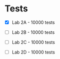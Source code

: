 # Tests

- [x] Lab 2A - 10000 tests

- [ ] Lab 2B - 10000 tests

- [ ] Lab 2C - 10000 tests

- [ ] Lab 2D - 10000 tests

